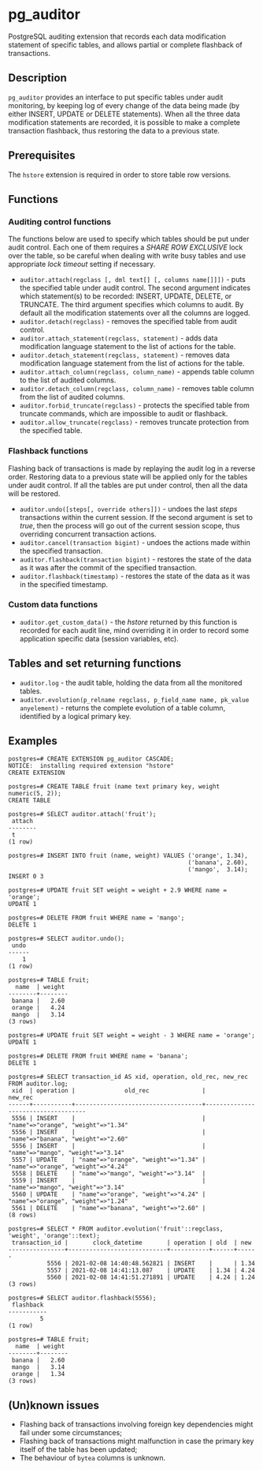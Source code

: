 # pg_auditor #

PostgreSQL auditing extension that records each data modification statement of specific tables, and allows partial or complete flashback of transactions.

## Description ##

`pg_auditor` provides an interface to put specific tables under audit monitoring, by keeping log of every change of the data being made (by either INSERT, UPDATE or DELETE statements). When all the three data modification statements are recorded, it is possible to make a complete transaction flashback, thus restoring the data to a previous state.

## Prerequisites ##

The `hstore` extension is required in order to store table row versions.

## Functions ##

### Auditing control functions ###

The functions below are used to specify which tables should be put under audit control. Each one of them requires a _SHARE ROW EXCLUSIVE_ lock over the table, so be careful when dealing with write busy tables and use appropriate _lock timeout_ setting if necessary.

* `auditor.attach(regclass [, dml text[] [, columns name[]]])` - puts the specified table under audit control. The second argument indicates which statement(s) to be recorded: INSERT, UPDATE, DELETE, or TRUNCATE. The third argument specifies which columns to audit. By default all the modification statements over all the columns are logged.
* `auditor.detach(regclass)` - removes the specified table from audit control.
* `auditor.attach_statement(regclass, statement)` - adds data modification language statement to the list of actions for the table.
* `auditor.detach_statement(regclass, statement)` - removes data modification language statement from the list of actions for the table.
* `auditor.attach_column(regclass, column_name)` - appends table column to the list of audited columns.
* `auditor.detach_column(regclass, column_name)` - removes table column from the list of audited columns.
* `auditor.forbid_truncate(regclass)` - protects the specified table from truncate commands, which are impossible to audit or flashback.
* `auditor.allow_truncate(regclass)` - removes truncate protection from the specified table.

### Flashback functions ###

Flashing back of transactions is made by replaying the audit log in a reverse order. Restoring data to a previous state will be applied only for the tables under audit control. If all the tables are put under control, then all the data will be restored.

* `auditor.undo([steps[, override others]])` - undoes the last _steps_ transactions within the current session. If the second argument is set to _true_, then the process will go out of the current session scope, thus overriding concurrent transaction actions.
* `auditor.cancel(transaction bigint)` - undoes the actions made within the specified transaction.
* `auditor.flashback(transaction bigint)` - restores the state of the data as it was after the commit of the specified transaction.
* `auditor.flashback(timestamp)` - restores the state of the data as it was in the specified timestamp.

### Custom data functions ###

* `auditor.get_custom_data()` - the _hstore_ returned by this function is recorded for each audit line, mind overriding it in order to record some application specific data (session variables, etc).

## Tables and set returning functions ##

* `auditor.log` - the audit table, holding the data from all the monitored tables.
* `auditor.evolution(p_relname regclass, p_field_name name, pk_value anyelement)` - returns the complete evolution of a table column, identified by a logical primary key.

## Examples ##

```
postgres=# CREATE EXTENSION pg_auditor CASCADE;
NOTICE:  installing required extension "hstore"
CREATE EXTENSION

postgres=# CREATE TABLE fruit (name text primary key, weight numeric(5, 2));
CREATE TABLE

postgres=# SELECT auditor.attach('fruit');
 attach
--------
 t
(1 row)

postgres=# INSERT INTO fruit (name, weight) VALUES ('orange', 1.34),
                                                   ('banana', 2.60),
                                                   ('mango',  3.14);
INSERT 0 3

postgres=# UPDATE fruit SET weight = weight + 2.9 WHERE name = 'orange';
UPDATE 1

postgres=# DELETE FROM fruit WHERE name = 'mango';
DELETE 1

postgres=# SELECT auditor.undo();
 undo
------
    1
(1 row)

postgres=# TABLE fruit;
  name  | weight
--------+--------
 banana |   2.60
 orange |   4.24
 mango  |   3.14
(3 rows)

postgres=# UPDATE fruit SET weight = weight - 3 WHERE name = 'orange';
UPDATE 1

postgres=# DELETE FROM fruit WHERE name = 'banana';
DELETE 1

postgres=# SELECT transaction_id AS xid, operation, old_rec, new_rec FROM auditor.log;
 xid  | operation |              old_rec               |              new_rec
------+-----------+------------------------------------+------------------------------------
 5556 | INSERT    |                                    | "name"=>"orange", "weight"=>"1.34"
 5556 | INSERT    |                                    | "name"=>"banana", "weight"=>"2.60"
 5556 | INSERT    |                                    | "name"=>"mango", "weight"=>"3.14"
 5557 | UPDATE    | "name"=>"orange", "weight"=>"1.34" | "name"=>"orange", "weight"=>"4.24"
 5558 | DELETE    | "name"=>"mango", "weight"=>"3.14"  |
 5559 | INSERT    |                                    | "name"=>"mango", "weight"=>"3.14"
 5560 | UPDATE    | "name"=>"orange", "weight"=>"4.24" | "name"=>"orange", "weight"=>"1.24"
 5561 | DELETE    | "name"=>"banana", "weight"=>"2.60" |
(8 rows)

postgres=# SELECT * FROM auditor.evolution('fruit'::regclass, 'weight', 'orange'::text);
 transaction_id |       clock_datetime       | operation | old  | new
----------------+----------------------------+-----------+------+------
           5556 | 2021-02-08 14:40:48.562821 | INSERT    |      | 1.34
           5557 | 2021-02-08 14:41:13.087    | UPDATE    | 1.34 | 4.24
           5560 | 2021-02-08 14:41:51.271891 | UPDATE    | 4.24 | 1.24
(3 rows)

postgres=# SELECT auditor.flashback(5556);
 flashback
-----------
         5
(1 row)

postgres=# TABLE fruit;
  name  | weight
--------+--------
 banana |   2.60
 mango  |   3.14
 orange |   1.34
(3 rows)
```

## (Un)known issues ##

- Flashing back of transactions involving foreign key dependencies might fail under some circumstances;
- Flashing back of transactions might malfunction in case the primary key itself of the table has been updated;
- The behaviour of `bytea` columns is unknown.
